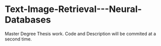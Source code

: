 # Text-Image-Retrieval---Neural-Databases
Master Degree Thesis work.
Code and Description will be commited at a second time.
